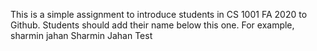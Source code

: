 This is a simple assignment to introduce students in CS 1001 FA 2020 to Github. Students should add their name below this one. For example,
sharmin jahan
Sharmin Jahan Test
